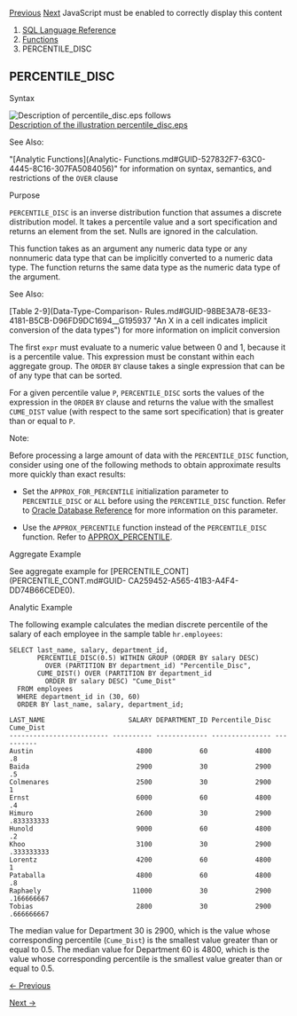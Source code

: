[Previous](PERCENTILE_CONT.md) [Next](POWER.md) JavaScript must be enabled
to correctly display this content

  1. [SQL Language Reference ](index.md)
  2. [Functions](Functions.md)
  3. PERCENTILE_DISC 

## PERCENTILE_DISC

Syntax

![Description of percentile_disc.eps
follows](https://docs.oracle.com/en/database/oracle/oracle-database/23/sqlrf/img/percentile_disc.gif)  
[Description of the illustration
percentile_disc.eps](img_text/percentile_disc.md)

See Also:

"[Analytic Functions](Analytic-
Functions.md#GUID-527832F7-63C0-4445-8C16-307FA5084056)" for information on
syntax, semantics, and restrictions of the `OVER` clause

Purpose

`PERCENTILE_DISC` is an inverse distribution function that assumes a discrete
distribution model. It takes a percentile value and a sort specification and
returns an element from the set. Nulls are ignored in the calculation.

This function takes as an argument any numeric data type or any nonnumeric
data type that can be implicitly converted to a numeric data type. The
function returns the same data type as the numeric data type of the argument.

See Also:

[Table 2-9](Data-Type-Comparison-
Rules.md#GUID-98BE3A78-6E33-4181-B5CB-D96FD9DC1694__G195937 "An X in a cell
indicates implicit conversion of the data types") for more information on
implicit conversion

The first `expr` must evaluate to a numeric value between 0 and 1, because it
is a percentile value. This expression must be constant within each aggregate
group. The `ORDER` `BY` clause takes a single expression that can be of any
type that can be sorted.

For a given percentile value `P`, `PERCENTILE_DISC` sorts the values of the
expression in the `ORDER` `BY` clause and returns the value with the smallest
`CUME_DIST` value (with respect to the same sort specification) that is
greater than or equal to `P`.

Note:

Before processing a large amount of data with the `PERCENTILE_DISC` function,
consider using one of the following methods to obtain approximate results more
quickly than exact results:

  * Set the `APPROX_FOR_PERCENTILE` initialization parameter to `PERCENTILE_DISC` or `ALL` before using the `PERCENTILE_DISC` function. Refer to [Oracle Database Reference](/pls/topic/lookup?ctx=en/database/oracle/oracle-database/23/sqlrf&id=REFRN-GUID-3872A78C-9B3F-457C-AD28-4E86F71AE74D) for more information on this parameter. 

  * Use the `APPROX_PERCENTILE` function instead of the `PERCENTILE_DISC` function. Refer to [APPROX_PERCENTILE](APPROX_PERCENTILE.md#GUID-70D54091-EE2F-4283-A10B-1AB5A1242FE2). 

Aggregate Example

See aggregate example for [PERCENTILE_CONT](PERCENTILE_CONT.md#GUID-
CA259452-A565-41B3-A4F4-DD74B66CEDE0).

Analytic Example

The following example calculates the median discrete percentile of the salary
of each employee in the sample table `hr.employees`:

    
    
    SELECT last_name, salary, department_id,
           PERCENTILE_DISC(0.5) WITHIN GROUP (ORDER BY salary DESC)
             OVER (PARTITION BY department_id) "Percentile_Disc",
           CUME_DIST() OVER (PARTITION BY department_id 
             ORDER BY salary DESC) "Cume_Dist"
      FROM employees
      WHERE department_id in (30, 60)
      ORDER BY last_name, salary, department_id;
    
    LAST_NAME                     SALARY DEPARTMENT_ID Percentile_Disc  Cume_Dist
    ------------------------- ---------- ------------- --------------- ----------
    Austin                          4800            60            4800         .8
    Baida                           2900            30            2900         .5
    Colmenares                      2500            30            2900          1
    Ernst                           6000            60            4800         .4
    Himuro                          2600            30            2900 .833333333
    Hunold                          9000            60            4800         .2
    Khoo                            3100            30            2900 .333333333
    Lorentz                         4200            60            4800          1
    Pataballa                       4800            60            4800         .8
    Raphaely                       11000            30            2900 .166666667
    Tobias                          2800            30            2900 .666666667
    

The median value for Department 30 is 2900, which is the value whose
corresponding percentile (`Cume_Dist`) is the smallest value greater than or
equal to 0.5. The median value for Department 60 is 4800, which is the value
whose corresponding percentile is the smallest value greater than or equal to
0.5.


[← Previous](PERCENTILE_CONT.md)

[Next →](POWER.md)
